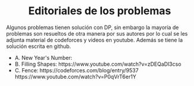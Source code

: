 <h1 align="center">Editoriales de los problemas</h1>

Algunos problemas tienen solución con DP, sin embargo la mayoría de problemas son resueltos de otra manera por sus autores por lo cual se les adjunta material de 
codeforces y videos en youtube. Además se tiene la solución escrita en github.

<ul>
  <li>A. New Year's Number:</li>
  <li>B. Filling Shapes: https://www.youtube.com/watch?v=zDEQaDl3cso</li>
  <li>C. Fence: https://codeforces.com/blog/entry/9537   https://www.youtube.com/watch?v=P0qVrT6er1Y</li>
</ul>
 

